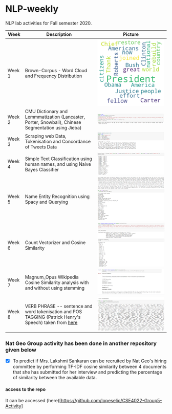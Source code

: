 # NLP-weekly
NLP lab activities for Fall semester 2020.

| Week | Description | Picture |
| --- | --- | --- |
| Week 1 | Brown-Corpus - Word Cloud and Frequency Distribution | ![Wordcloud](https://github.com/lopeselio/NLP-weekly/blob/master/wordcloud.png)|
| Week 2 | CMU Dictionary and Lemmmatization (Lancaster, Porter, Snowball), Chinese Segmentation using Jieba) | ![Stemming](https://github.com/lopeselio/NLP-weekly/blob/master/images/porterstemmer.PNG)|
| Week 3 | Scraping web Data, Tokenisation and Concordance of Tweets Data | ![Concordance](https://github.com/lopeselio/NLP-weekly/blob/master/images/Concordance.PNG)|
| Week 4 | Simple Text Classification using human names, and using Naive Bayes Classifier | ![Text Classification](https://github.com/lopeselio/NLP-weekly/blob/master/images/Text%20Classification.PNG)|
| Week 5 | Name Entity Recognition using Spacy and Querying | ![NER_SPACY](https://github.com/lopeselio/NLP-weekly/blob/master/images/Spacy_NER.PNG)|
| Week 6 | Count Vectorizer and Cosine Similarity | ![CountVect](https://github.com/lopeselio/NLP-weekly/blob/master/images/Count_Vectorizer_Cosine_similarity.PNG)|
| Week 7 | Magnum_Opus Wikipedia Cosine Similarity analysis with and without using stemming | ![CS](https://github.com/lopeselio/NLP-weekly/blob/master/images/Cosine_Similarity_With_and_WithoutS_STEMMING.PNG)|
| Week 8 | VERB PHRASE -- sentence and word tokenisation and POS TAGGING (Patrick Henry's Speech) taken from [here](https://radiochemistry.org/speech_archives/text/henry.shtml) | ![POS](https://github.com/lopeselio/NLP-weekly/blob/master/images/VERB_PHRASE.PNG)|


### Nat Geo Group activity has been done in another repository given below
- [x] To predict if Mrs. Lakshmi Sankaran can be recruited by Nat Geo's hiring committee by performing TF-IDF cosine similarity between 4 documents that she has submitted for her interview and predicting the percentage of similarity between the available data.

#### access to the repo 
It can be accessed (here)[https://github.com/lopeselio/CSE4022-Group5-Activity]
